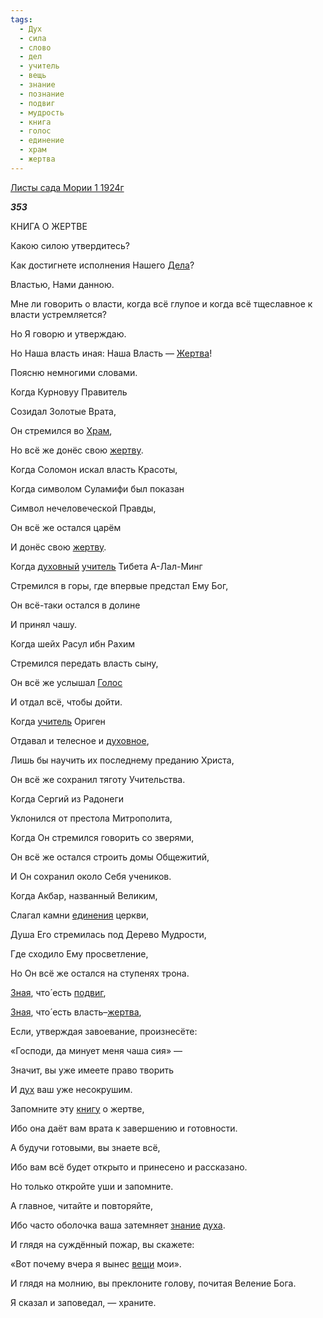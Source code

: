 ```yaml
---
tags:
  - Дух
  - сила
  - слово
  - дел
  - учитель
  - вещь
  - знание
  - познание
  - подвиг
  - мудрость
  - книга
  - голос
  - единение
  - храм
  - жертва
---
```

[Листы сада Мории 1 1924г](https://127.0.0.1:4002/agni/1924)

___353___

КНИГА О ЖЕРТВЕ   

Какою силою утвердитесь?   

Как достигнете исполнения Нашего [Дела](../../../tags/#дел)?   

Властью, Нами данною.   

Мне ли говорить о власти, когда всё глупое и когда всё тщеславное к власти устремляется?   

Но Я говорю и утверждаю.   

Но Наша власть иная: Наша Власть — [Жертва](../../../tags/#[жертва](../../../tags/#жертва))!   

Поясню немногими словами.   

Когда Курновуу Правитель   

Созидал Золотые Врата,   

Он стремился во [Храм](../../../tags/#храм),   

Но всё же донёс свою [жертву](../../../tags/#[жертва](../../../tags/#жертва)).   

Когда Соломон искал власть Красоты,   

Когда символом Суламифи был показан   

Символ нечеловеческой Правды,   

Он всё же остался царём   

И донёс свою [жертву](../../../tags/#[жертва](../../../tags/#жертва)).   

Когда [духовный](../../../tags/#Дух) [учитель](../../../tags/#учитель) Тибета А-Лал-Минг   

Стремился в горы, где впервые предстал Ему Бог,   

Он всё-таки остался в долине   

И принял чашу.   

Когда шейх Расул ибн Рахим   

Стремился передать власть сыну,   

Он всё же услышал [Голос](../../../tags/#голос)   

И отдал всё, чтобы дойти.   

Когда [учитель](../../../tags/#учитель) Ориген   

Отдавал и телесное и [духовное](../../../tags/#Дух),   

Лишь бы научить их последнему преданию Христа,   

Он всё же сохранил тяготу Учительства.   

Когда Сергий из Радонеги   

Уклонился от престола Митрополита,   

Когда Он стремился говорить со зверями,   

Он всё же остался строить домы Общежитий,   

И Он сохранил около Себя учеников.   

Когда Акбар, названный Великим,   

Слагал камни [единения](../../../tags/#единение) церкви,   

Душа Его стремилась под Дерево Мудрости,   

Где сходило Ему просветление,   

Но Он всё же остался на ступенях трона.   

[Зная](../../../tags/#познание), что́ есть [подвиг](../../../tags/#подвиг),   

[Зная](../../../tags/#познание), что́ есть власть–[жертва](../../../tags/#жертва),   

Если, утверждая завоевание, произнесёте:   

«Господи, да минует меня чаша сия» —    

Значит, вы уже имеете право творить   

И [дух](../../../tags/#Дух) ваш уже несокрушим.   

Запомните эту [книгу](../../../tags/#книга) о жертве,   

Ибо она даёт вам врата к завершению и готовности.   

А будучи готовыми, вы знаете всё,   

Ибо вам всё будет открыто и принесено и рассказано.   

Но только откройте уши и запомните.   

А главное, читайте и повторяйте,   

Ибо часто оболочка ваша затемняет [знание](../../../tags/#знание) [духа](../../../tags/#Дух).   

И глядя на суждённый пожар, вы скажете:   

«Вот почему вчера я вынес [вещи](../../../tags/#вещь) мои».   

И глядя на молнию, вы преклоните голову, почитая Веление Бога.   

Я сказал и заповедал, — храните.   

